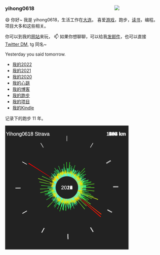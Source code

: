 
### yihong0618 <a href="https://github.com/yihong0618/iBeats"><img align="right" width="150px" src="https://raw.githubusercontent.com/yihong0618/iBeats/main/files/heart.svg"/></a>

😄 你好~ 我是 yihong0618，生活工作在[大连](https://github.com/yihong0618/dalian-IT)。
喜爱[游戏](https://www.gcores.com/users/60793)，跑步，[读书](https://github.com/yihong0618/my_kindle_stats)，编程。
项目大多和这些相关。

你可以到我的[网站](https://yihong.run/)来玩， 📫 如果你想聊聊，可以给我[发邮件](zouzou0208@gmail.com)，也可以直接 [Twitter DM](https://twitter.com/yihong0618), tg 同名~ 

Yesterday you said tomorrow. 

- [我的2022](https://github.com/yihong0618/2022) 
- [我的2021](https://github.com/yihong0618/2021) 
- [我的2020](https://github.com/yihong0618/2020)
- [我的心跳](https://github.com/yihong0618/iBeats)
- [我的博客](https://github.com/yihong0618/gitblog)
- [我的跑步](https://github.com/yihong0618/running_page)
- [我的项目](https://github.com/yihong0618/github-readme-stats)
- [我的Kindle](https://github.com/yihong0618/my_kindle_stats)

记录下的跑步 11 年。

<a href="https://github.com/yihong0618/GitHubPosters"><img width="400px" src="https://raw.githubusercontent.com/yihong0618/GitHubPoster/main/examples/strava_circular.svg"/></a>
